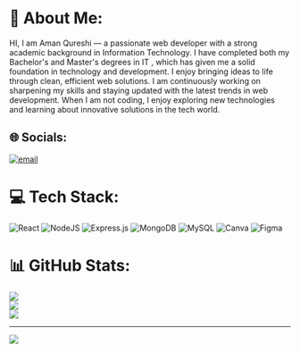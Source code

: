 # 💫 About Me:
HI, I am Aman Qureshi  — a passionate web developer with a strong academic background in Information Technology. I have completed both my Bachelor's and Master's degrees in IT , which has given me a solid foundation in technology and development. I enjoy bringing ideas to life through clean, efficient web solutions. I am continuously working on sharpening my skills and staying updated with the latest trends in web development. When I am not coding, I enjoy exploring new technologies and learning about innovative solutions in the tech world.


## 🌐 Socials:
[![email](https://img.shields.io/badge/Email-D14836?logo=gmail&logoColor=white)](mailto:amaanq08@gmail.com) 

# 💻 Tech Stack:
![React](https://img.shields.io/badge/react-%2320232a.svg?style=for-the-badge&logo=react&logoColor=%2361DAFB) ![NodeJS](https://img.shields.io/badge/node.js-6DA55F?style=for-the-badge&logo=node.js&logoColor=white) ![Express.js](https://img.shields.io/badge/express.js-%23404d59.svg?style=for-the-badge&logo=express&logoColor=%2361DAFB) ![MongoDB](https://img.shields.io/badge/MongoDB-%234ea94b.svg?style=for-the-badge&logo=mongodb&logoColor=white) ![MySQL](https://img.shields.io/badge/mysql-4479A1.svg?style=for-the-badge&logo=mysql&logoColor=white) ![Canva](https://img.shields.io/badge/Canva-%2300C4CC.svg?style=for-the-badge&logo=Canva&logoColor=white) ![Figma](https://img.shields.io/badge/figma-%23F24E1E.svg?style=for-the-badge&logo=figma&logoColor=white)
# 📊 GitHub Stats:
![](https://github-readme-stats.vercel.app/api?username=Aman-Qureshi12&theme=dark&hide_border=false&include_all_commits=false&count_private=false)<br/>
![](https://nirzak-streak-stats.vercel.app/?user=Aman-Qureshi12&theme=dark&hide_border=false)<br/>
![](https://github-readme-stats.vercel.app/api/top-langs/?username=Aman-Qureshi12&theme=dark&hide_border=false&include_all_commits=false&count_private=false&layout=compact)

---
[![](https://visitcount.itsvg.in/api?id=Aman-Qureshi12&icon=0&color=0)](https://visitcount.itsvg.in)

<!-- Proudly created with GPRM ( https://gprm.itsvg.in ) -->
